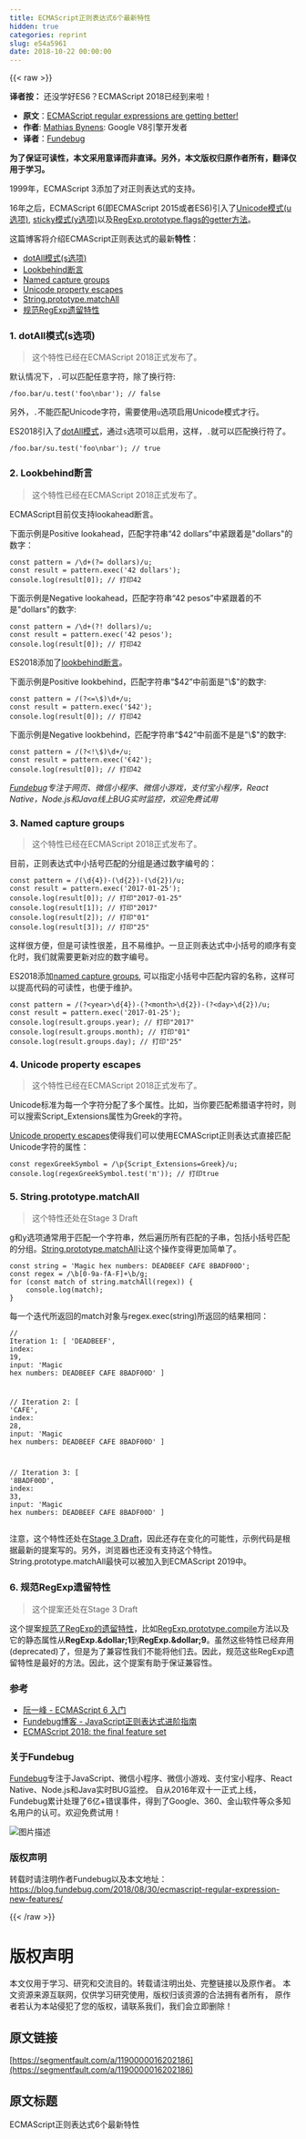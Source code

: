 ```yaml
---
title: ECMAScript正则表达式6个最新特性
hidden: true
categories: reprint
slug: e54a5961
date: 2018-10-22 00:00:00
---
```


{{< raw >}}

                    
<p><strong>译者按：</strong> 还没学好ES6？ECMAScript 2018已经到来啦！</p>
<ul>
<li>
<strong>原文</strong>：<a href="https://mathiasbynens.be/notes/es-regexp-proposals" rel="nofollow noreferrer" target="_blank">ECMAScript regular expressions are getting better!</a>
</li>
<li>
<strong>作者</strong>: <a href="https://github.com/mathiasbynens" rel="nofollow noreferrer" target="_blank">Mathias Bynens</a>: Google V8引擎开发者</li>
<li>
<strong>译者</strong>：<a href="https://www.fundebug.com/" rel="nofollow noreferrer" target="_blank">Fundebug</a>
</li>
</ul>
<p><strong>为了保证可读性，本文采用意译而非直译。另外，本文版权归原作者所有，翻译仅用于学习。</strong></p>
<p>1999年，ECMAScript 3添加了对正则表达式的支持。</p>
<p>16年之后，ECMAScript 6(即ECMAScript 2015或者ES6)引入了<a href="https://mathiasbynens.be/notes/es6-unicode-regex" rel="nofollow noreferrer" target="_blank">Unicode模式(u选项)</a>, <a href="https://developer.mozilla.org/en-US/docs/Web/JavaScript/Reference/Global_Objects/RegExp/sticky#Description" rel="nofollow noreferrer" target="_blank">sticky模式(y选项)</a>以及<a href="https://developer.mozilla.org/en-US/docs/Web/JavaScript/Reference/Global_Objects/RegExp/flags" rel="nofollow noreferrer" target="_blank">RegExp.prototype.flags的getter方法</a>。</p>
<p>这篇博客将介绍ECMAScript正则表达式的最新<strong>特性</strong>：</p>
<ul>
<li><a href="https://mathiasbynens.be/notes/es-regexp-proposals#dotAll" rel="nofollow noreferrer" target="_blank">dotAll模式(s选项)</a></li>
<li><a href="https://mathiasbynens.be/notes/es-regexp-proposals#lookbehinds" rel="nofollow noreferrer" target="_blank">Lookbehind断言</a></li>
<li><a href="https://mathiasbynens.be/notes/es-regexp-proposals#named-capture-groups" rel="nofollow noreferrer" target="_blank">Named capture groups</a></li>
<li><a href="https://mathiasbynens.be/notes/es-regexp-proposals#unicode-property-escapes" rel="nofollow noreferrer" target="_blank">Unicode property escapes</a></li>
<li><a href="https://mathiasbynens.be/notes/es-regexp-proposals#matchAll" rel="nofollow noreferrer" target="_blank">String.prototype.matchAll</a></li>
<li><a href="https://mathiasbynens.be/notes/es-regexp-proposals#legacy" rel="nofollow noreferrer" target="_blank">规范RegExp遗留特性</a></li>
</ul>
<h3 id="articleHeader0">1. dotAll模式(s选项)</h3>
<blockquote>这个特性已经在ECMAScript 2018正式发布了。</blockquote>
<p>默认情况下，<code>.</code>可以匹配任意字符，除了换行符:</p>
<div class="widget-codetool" style="display:none;">
      <div class="widget-codetool--inner">
      <span class="selectCode code-tool" data-toggle="tooltip" data-placement="top" title="" data-original-title="全选"></span>
      <span type="button" class="copyCode code-tool" data-toggle="tooltip" data-placement="top" data-clipboard-text="/foo.bar/u.test('foo\nbar'); // false" title="" data-original-title="复制"></span>
      <span type="button" class="saveToNote code-tool" data-toggle="tooltip" data-placement="top" title="" data-original-title="放进笔记"></span>
      </div>
      </div><pre class="javascript hljs"><code class="javascript" style="word-break: break-word; white-space: initial;">/foo.bar/u.test(<span class="hljs-string">'foo\nbar'</span>); <span class="hljs-comment">// false</span></code></pre>
<p>另外，<code>.</code>不能匹配Unicode字符，需要使用<code>u</code>选项启用Unicode模式才行。</p>
<p>ES2018引入了<a href="https://github.com/tc39/proposal-regexp-dotall-flag" rel="nofollow noreferrer" target="_blank">dotAll模式</a>，通过<code>s</code>选项可以启用，这样，<code>.</code>就可以匹配换行符了。</p>
<div class="widget-codetool" style="display:none;">
      <div class="widget-codetool--inner">
      <span class="selectCode code-tool" data-toggle="tooltip" data-placement="top" title="" data-original-title="全选"></span>
      <span type="button" class="copyCode code-tool" data-toggle="tooltip" data-placement="top" data-clipboard-text="/foo.bar/su.test('foo\nbar'); // true" title="" data-original-title="复制"></span>
      <span type="button" class="saveToNote code-tool" data-toggle="tooltip" data-placement="top" title="" data-original-title="放进笔记"></span>
      </div>
      </div><pre class="javascript hljs"><code class="javascript" style="word-break: break-word; white-space: initial;">/foo.bar/su.test(<span class="hljs-string">'foo\nbar'</span>); <span class="hljs-comment">// true</span></code></pre>
<h3 id="articleHeader1">2. Lookbehind断言</h3>
<blockquote>这个特性已经在ECMAScript 2018正式发布了。</blockquote>
<p>ECMAScript目前仅支持lookahead断言。</p>
<p>下面示例是Positive lookahead，匹配字符串“42 dollars”中紧跟着是"dollars"的数字：</p>
<div class="widget-codetool" style="display:none;">
      <div class="widget-codetool--inner">
      <span class="selectCode code-tool" data-toggle="tooltip" data-placement="top" title="" data-original-title="全选"></span>
      <span type="button" class="copyCode code-tool" data-toggle="tooltip" data-placement="top" data-clipboard-text="const pattern = /\d+(?= dollars)/u;
const result = pattern.exec('42 dollars');
console.log(result[0]); // 打印42" title="" data-original-title="复制"></span>
      <span type="button" class="saveToNote code-tool" data-toggle="tooltip" data-placement="top" title="" data-original-title="放进笔记"></span>
      </div>
      </div><pre class="javascript hljs"><code class="javascript"><span class="hljs-keyword">const</span> pattern = <span class="hljs-regexp">/\d+(?= dollars)/u</span>;
<span class="hljs-keyword">const</span> result = pattern.exec(<span class="hljs-string">'42 dollars'</span>);
<span class="hljs-built_in">console</span>.log(result[<span class="hljs-number">0</span>]); <span class="hljs-comment">// 打印42</span></code></pre>
<p>下面示例是Negative lookahead，匹配字符串“42 pesos”中紧跟着的不是"dollars"的数字:</p>
<div class="widget-codetool" style="display:none;">
      <div class="widget-codetool--inner">
      <span class="selectCode code-tool" data-toggle="tooltip" data-placement="top" title="" data-original-title="全选"></span>
      <span type="button" class="copyCode code-tool" data-toggle="tooltip" data-placement="top" data-clipboard-text="const pattern = /\d+(?! dollars)/u;
const result = pattern.exec('42 pesos');
console.log(result[0]); // 打印42" title="" data-original-title="复制"></span>
      <span type="button" class="saveToNote code-tool" data-toggle="tooltip" data-placement="top" title="" data-original-title="放进笔记"></span>
      </div>
      </div><pre class="javascript hljs"><code class="javascript"><span class="hljs-keyword">const</span> pattern = <span class="hljs-regexp">/\d+(?! dollars)/u</span>;
<span class="hljs-keyword">const</span> result = pattern.exec(<span class="hljs-string">'42 pesos'</span>);
<span class="hljs-built_in">console</span>.log(result[<span class="hljs-number">0</span>]); <span class="hljs-comment">// 打印42</span></code></pre>
<p>ES2018添加了<a href="https://github.com/tc39/proposal-regexp-lookbehind" rel="nofollow noreferrer" target="_blank">lookbehind断言</a>。</p>
<p>下面示例是Positive lookbehind，匹配字符串“$42”中前面是"\$"的数字:</p>
<div class="widget-codetool" style="display:none;">
      <div class="widget-codetool--inner">
      <span class="selectCode code-tool" data-toggle="tooltip" data-placement="top" title="" data-original-title="全选"></span>
      <span type="button" class="copyCode code-tool" data-toggle="tooltip" data-placement="top" data-clipboard-text="const pattern = /(?<=\$)\d+/u;
const result = pattern.exec('$42');
console.log(result[0]); // 打印42" title="" data-original-title="复制"></span>
      <span type="button" class="saveToNote code-tool" data-toggle="tooltip" data-placement="top" title="" data-original-title="放进笔记"></span>
      </div>
      </div><pre class="javascript hljs"><code class="javascript"><span class="hljs-keyword">const</span> pattern = <span class="hljs-regexp">/(?&lt;=\$)\d+/u</span>;
<span class="hljs-keyword">const</span> result = pattern.exec(<span class="hljs-string">'$42'</span>);
<span class="hljs-built_in">console</span>.log(result[<span class="hljs-number">0</span>]); <span class="hljs-comment">// 打印42</span></code></pre>
<p>下面示例是Negative lookbehind，匹配字符串“$42”中前面不是是"\$"的数字:</p>
<div class="widget-codetool" style="display:none;">
      <div class="widget-codetool--inner">
      <span class="selectCode code-tool" data-toggle="tooltip" data-placement="top" title="" data-original-title="全选"></span>
      <span type="button" class="copyCode code-tool" data-toggle="tooltip" data-placement="top" data-clipboard-text="const pattern = /(?<!\$)\d+/u;
const result = pattern.exec('€42');
console.log(result[0]); // 打印42" title="" data-original-title="复制"></span>
      <span type="button" class="saveToNote code-tool" data-toggle="tooltip" data-placement="top" title="" data-original-title="放进笔记"></span>
      </div>
      </div><pre class="javascript hljs"><code class="javascript"><span class="hljs-keyword">const</span> pattern = <span class="hljs-regexp">/(?&lt;!\$)\d+/u</span>;
<span class="hljs-keyword">const</span> result = pattern.exec(<span class="hljs-string">'€42'</span>);
<span class="hljs-built_in">console</span>.log(result[<span class="hljs-number">0</span>]); <span class="hljs-comment">// 打印42</span></code></pre>
<p><em><a href="https://www.fundebug.com/" rel="nofollow noreferrer" target="_blank">Fundebug</a>专注于网页、微信小程序、微信小游戏，支付宝小程序，React Native，Node.js和Java线上BUG实时监控，欢迎免费试用</em></p>
<h3 id="articleHeader2">3. Named capture groups</h3>
<blockquote>这个特性已经在ECMAScript 2018正式发布了。</blockquote>
<p>目前，正则表达式中小括号匹配的分组是通过数字编号的：</p>
<div class="widget-codetool" style="display:none;">
      <div class="widget-codetool--inner">
      <span class="selectCode code-tool" data-toggle="tooltip" data-placement="top" title="" data-original-title="全选"></span>
      <span type="button" class="copyCode code-tool" data-toggle="tooltip" data-placement="top" data-clipboard-text="const pattern = /(\d{4})-(\d{2})-(\d{2})/u;
const result = pattern.exec('2017-01-25');
console.log(result[0]); // 打印&quot;2017-01-25&quot;
console.log(result[1]); // 打印&quot;2017&quot;
console.log(result[2]); // 打印&quot;01&quot;
console.log(result[3]); // 打印&quot;25&quot;" title="" data-original-title="复制"></span>
      <span type="button" class="saveToNote code-tool" data-toggle="tooltip" data-placement="top" title="" data-original-title="放进笔记"></span>
      </div>
      </div><pre class="javascript hljs"><code class="javascript"><span class="hljs-keyword">const</span> pattern = <span class="hljs-regexp">/(\d{4})-(\d{2})-(\d{2})/u</span>;
<span class="hljs-keyword">const</span> result = pattern.exec(<span class="hljs-string">'2017-01-25'</span>);
<span class="hljs-built_in">console</span>.log(result[<span class="hljs-number">0</span>]); <span class="hljs-comment">// 打印"2017-01-25"</span>
<span class="hljs-built_in">console</span>.log(result[<span class="hljs-number">1</span>]); <span class="hljs-comment">// 打印"2017"</span>
<span class="hljs-built_in">console</span>.log(result[<span class="hljs-number">2</span>]); <span class="hljs-comment">// 打印"01"</span>
<span class="hljs-built_in">console</span>.log(result[<span class="hljs-number">3</span>]); <span class="hljs-comment">// 打印"25"</span></code></pre>
<p>这样很方便，但是可读性很差，且不易维护。一旦正则表达式中小括号的顺序有变化时，我们就需要更新对应的数字编号。</p>
<p>ES2018添加<a href="https://github.com/tc39/proposal-regexp-named-groups" rel="nofollow noreferrer" target="_blank">named capture groups</a>, 可以指定小括号中匹配内容的名称，这样可以提高代码的可读性，也便于维护。</p>
<div class="widget-codetool" style="display:none;">
      <div class="widget-codetool--inner">
      <span class="selectCode code-tool" data-toggle="tooltip" data-placement="top" title="" data-original-title="全选"></span>
      <span type="button" class="copyCode code-tool" data-toggle="tooltip" data-placement="top" data-clipboard-text="const pattern = /(?<year>\d{4})-(?<month>\d{2})-(?<day>\d{2})/u;
const result = pattern.exec('2017-01-25');
console.log(result.groups.year); // 打印&quot;2017&quot;
console.log(result.groups.month); // 打印&quot;01&quot;
console.log(result.groups.day); // 打印&quot;25&quot;" title="" data-original-title="复制"></span>
      <span type="button" class="saveToNote code-tool" data-toggle="tooltip" data-placement="top" title="" data-original-title="放进笔记"></span>
      </div>
      </div><pre class="javascript hljs"><code class="javascript"><span class="hljs-keyword">const</span> pattern = <span class="hljs-regexp">/(?&lt;year&gt;\d{4})-(?&lt;month&gt;\d{2})-(?&lt;day&gt;\d{2})/u</span>;
<span class="hljs-keyword">const</span> result = pattern.exec(<span class="hljs-string">'2017-01-25'</span>);
<span class="hljs-built_in">console</span>.log(result.groups.year); <span class="hljs-comment">// 打印"2017"</span>
<span class="hljs-built_in">console</span>.log(result.groups.month); <span class="hljs-comment">// 打印"01"</span>
<span class="hljs-built_in">console</span>.log(result.groups.day); <span class="hljs-comment">// 打印"25"</span></code></pre>
<h3 id="articleHeader3">4. Unicode property escapes</h3>
<blockquote>这个特性已经在ECMAScript 2018正式发布了。</blockquote>
<p>Unicode标准为每一个字符分配了多个属性。比如，当你要匹配希腊语字符时，则可以搜索Script_Extensions属性为Greek的字符。</p>
<p><a href="https://mathiasbynens.be/notes/es-unicode-property-escapes" rel="nofollow noreferrer" target="_blank">Unicode property escapes</a>使得我们可以使用ECMAScript正则表达式直接匹配Unicode字符的属性：</p>
<div class="widget-codetool" style="display:none;">
      <div class="widget-codetool--inner">
      <span class="selectCode code-tool" data-toggle="tooltip" data-placement="top" title="" data-original-title="全选"></span>
      <span type="button" class="copyCode code-tool" data-toggle="tooltip" data-placement="top" data-clipboard-text="const regexGreekSymbol = /\p{Script_Extensions=Greek}/u;
console.log(regexGreekSymbol.test('π')); // 打印true" title="" data-original-title="复制"></span>
      <span type="button" class="saveToNote code-tool" data-toggle="tooltip" data-placement="top" title="" data-original-title="放进笔记"></span>
      </div>
      </div><pre class="javascript hljs"><code class="javascript"><span class="hljs-keyword">const</span> regexGreekSymbol = <span class="hljs-regexp">/\p{Script_Extensions=Greek}/u</span>;
<span class="hljs-built_in">console</span>.log(regexGreekSymbol.test(<span class="hljs-string">'π'</span>)); <span class="hljs-comment">// 打印true</span></code></pre>
<h3 id="articleHeader4">5. String.prototype.matchAll</h3>
<blockquote>这个特性还处在Stage 3 Draft</blockquote>
<p>g和y选项通常用于匹配一个字符串，然后遍历所有匹配的子串，包括小括号匹配的分组。<a href="https://github.com/tc39/proposal-string-matchall" rel="nofollow noreferrer" target="_blank">String.prototype.matchAll</a>让这个操作变得更加简单了。</p>
<div class="widget-codetool" style="display:none;">
      <div class="widget-codetool--inner">
      <span class="selectCode code-tool" data-toggle="tooltip" data-placement="top" title="" data-original-title="全选"></span>
      <span type="button" class="copyCode code-tool" data-toggle="tooltip" data-placement="top" data-clipboard-text="const string = 'Magic hex numbers: DEADBEEF CAFE 8BADF00D';
const regex = /\b[0-9a-fA-F]+\b/g;
for (const match of string.matchAll(regex)) {
    console.log(match);
}" title="" data-original-title="复制"></span>
      <span type="button" class="saveToNote code-tool" data-toggle="tooltip" data-placement="top" title="" data-original-title="放进笔记"></span>
      </div>
      </div><pre class="javascript hljs"><code class="javascript"><span class="hljs-keyword">const</span> string = <span class="hljs-string">'Magic hex numbers: DEADBEEF CAFE 8BADF00D'</span>;
<span class="hljs-keyword">const</span> regex = <span class="hljs-regexp">/\b[0-9a-fA-F]+\b/g</span>;
<span class="hljs-keyword">for</span> (<span class="hljs-keyword">const</span> match <span class="hljs-keyword">of</span> string.matchAll(regex)) {
    <span class="hljs-built_in">console</span>.log(match);
}</code></pre>
<p>每一个迭代所返回的match对象与regex.exec(string)所返回的结果相同：</p>
<div class="widget-codetool" style="display:none;">
      <div class="widget-codetool--inner">
      <span class="selectCode code-tool" data-toggle="tooltip" data-placement="top" title="" data-original-title="全选"></span>
      <span type="button" class="copyCode code-tool" data-toggle="tooltip" data-placement="top" data-clipboard-text="// Iteration 1:
[
    'DEADBEEF',
    index: 19,
    input: 'Magic hex numbers: DEADBEEF CAFE 8BADF00D'
]

// Iteration 2:
[
    'CAFE',
    index: 28,
    input: 'Magic hex numbers: DEADBEEF CAFE 8BADF00D'
]

// Iteration 3:
[
    '8BADF00D',
    index: 33,
    input: 'Magic hex numbers: DEADBEEF CAFE 8BADF00D'
]" title="" data-original-title="复制"></span>
      <span type="button" class="saveToNote code-tool" data-toggle="tooltip" data-placement="top" title="" data-original-title="放进笔记"></span>
      </div>
      </div><pre class="javascript hljs"><code class="javascript"><span class="hljs-comment">// Iteration 1:</span>
[
    <span class="hljs-string">'DEADBEEF'</span>,
    <span class="hljs-attr">index</span>: <span class="hljs-number">19</span>,
    <span class="hljs-attr">input</span>: <span class="hljs-string">'Magic hex numbers: DEADBEEF CAFE 8BADF00D'</span>
]

<span class="hljs-comment">// Iteration 2:</span>
[
    <span class="hljs-string">'CAFE'</span>,
    <span class="hljs-attr">index</span>: <span class="hljs-number">28</span>,
    <span class="hljs-attr">input</span>: <span class="hljs-string">'Magic hex numbers: DEADBEEF CAFE 8BADF00D'</span>
]

<span class="hljs-comment">// Iteration 3:</span>
[
    <span class="hljs-string">'8BADF00D'</span>,
    <span class="hljs-attr">index</span>: <span class="hljs-number">33</span>,
    <span class="hljs-attr">input</span>: <span class="hljs-string">'Magic hex numbers: DEADBEEF CAFE 8BADF00D'</span>
]</code></pre>
<p>注意，这个特性还处在<a href="https://tc39.github.io/proposal-string-matchall/" rel="nofollow noreferrer" target="_blank">Stage 3 Draft</a>，因此还存在变化的可能性，示例代码是根据最新的提案写的。另外，浏览器也还没有支持这个特性。String.prototype.matchAll最快可以被加入到ECMAScript 2019中。</p>
<h3 id="articleHeader5">6. 规范RegExp遗留特性</h3>
<blockquote>这个提案还处在Stage 3 Draft</blockquote>
<p>这个提案<a href="https://github.com/tc39/proposal-regexp-legacy-features" rel="nofollow noreferrer" target="_blank">规范了RegExp的遗留特性</a>，比如<a href="https://developer.mozilla.org/en-US/docs/Web/JavaScript/Reference/Global_Objects/RegExp/compile" rel="nofollow noreferrer" target="_blank">RegExp.prototype.compile</a>方法以及它的静态属性从<strong>RegExp.&amp;dollar;1</strong>到<strong>RegExp.&amp;dollar;9</strong>。虽然这些特性已经弃用(deprecated)了，但是为了兼容性我们不能将他们去。因此，规范这些RegExp遗留特性是最好的方法。因此，这个提案有助于保证兼容性。</p>
<h3 id="articleHeader6">参考</h3>
<ul>
<li><a href="http://es6.ruanyifeng.com/" rel="nofollow noreferrer" target="_blank">阮一峰 - ECMAScript 6 入门</a></li>
<li><a href="https://blog.fundebug.com/2018/05/02/advanced_regular_expression/" rel="nofollow noreferrer" target="_blank">Fundebug博客 - JavaScript正则表达式进阶指南</a></li>
<li><a href="http://2ality.com/2017/02/ecmascript-2018.html" rel="nofollow noreferrer" target="_blank">ECMAScript 2018: the final feature set</a></li>
</ul>
<h3 id="articleHeader7">关于Fundebug</h3>
<p><a href="https://www.fundebug.com" rel="nofollow noreferrer" target="_blank">Fundebug</a>专注于JavaScript、微信小程序、微信小游戏、支付宝小程序、React Native、Node.js和Java实时BUG监控。 自从2016年双十一正式上线，Fundebug累计处理了6亿+错误事件，得到了Google、360、金山软件等众多知名用户的认可。欢迎免费试用！</p>
<p><span class="img-wrap"><img src="https://static.alili.tech/img/bVbhe1G?w=400&amp;h=225" src="https://static.alili.tech/img/bVbhe1G?w=400&amp;h=225" alt="图片描述" title="图片描述" style="cursor: pointer; display: inline;"></span></p>
<h3 id="articleHeader8">版权声明</h3>
<p>转载时请注明作者Fundebug以及本文地址：<br><a href="https://blog.fundebug.com/2018/08/30/ecmascript-regular-expression-new-features/" rel="nofollow noreferrer" target="_blank">https://blog.fundebug.com/2018/08/30/ecmascript-regular-expression-new-features/</a></p>

                
{{< /raw >}}

# 版权声明
本文仅用于学习、研究和交流目的。转载请注明出处、完整链接以及原作者。
本文资源来源互联网，仅供学习研究使用，版权归该资源的合法拥有者所有，
原作者若认为本站侵犯了您的版权，请联系我们，我们会立即删除！

## 原文链接
[https://segmentfault.com/a/1190000016202186](https://segmentfault.com/a/1190000016202186)

## 原文标题
ECMAScript正则表达式6个最新特性
